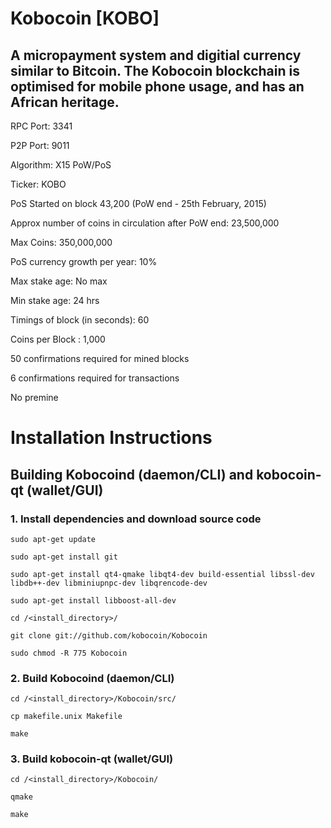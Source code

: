 # Kobocoin [KOBO]
## A micropayment system and digitial currency similar to Bitcoin. The Kobocoin blockchain is optimised for mobile phone usage, and has an African heritage.


RPC Port: 3341

P2P Port: 9011

Algorithm: X15 PoW/PoS

Ticker: KOBO

PoS Started on block 43,200 (PoW end - 25th February, 2015)

Approx number of coins in circulation after PoW end: 23,500,000

Max Coins: 350,000,000

PoS currency growth per year: 10%

Max stake age: No max

Min stake age: 24 hrs

Timings of block (in seconds): 60

Coins per Block : 1,000

50 confirmations required for mined blocks

6 confirmations required for transactions

No premine


# Installation Instructions
## Building Kobocoind (daemon/CLI) and kobocoin-qt (wallet/GUI)

### 1. Install dependencies and download source code
`sudo apt-get update`

`sudo apt-get install git`

`sudo apt-get install qt4-qmake libqt4-dev build-essential libssl-dev libdb++-dev libminiupnpc-dev libqrencode-dev`


`sudo apt-get install libboost-all-dev`

`cd /<install_directory>/`

`git clone git://github.com/kobocoin/Kobocoin`

`sudo chmod -R 775 Kobocoin`

### 2. Build Kobocoind (daemon/CLI)
`cd /<install_directory>/Kobocoin/src/`

`cp makefile.unix Makefile`

`make`

### 3. Build kobocoin-qt (wallet/GUI)
`cd /<install_directory>/Kobocoin/`

`qmake`

`make`
